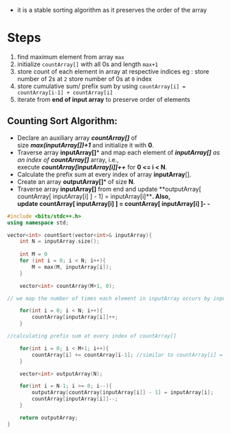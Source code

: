 - it is a stable sorting algorithm as it preserves the order of the array

# Steps
1. find maximum element from array `max` 
2. initialize `countArray[]` with all 0s and length `max+1`
3. store count of each element in array at respective indices
	   eg :
		   store number of 2s at `2`
		   store number of 0s at `0` index
4. store cumulative sum/ prefix sum by using `countArray[i] = countArray[i-1] + countArray[i]`
5. iterate from **end of input array** to preserve order of elements

## Counting Sort Algorithm:
- Declare an auxiliary array ***countArray[]*** of size ***max(inputArray[])+1*** and initialize it with ****0****.
- Traverse array **inputArray[]*** and map each element of ***inputArray[]** as an index of **countArray[]*** array, i.e., execute ***countArray[inputArray[i]]++*** for **0 <= i < N**.
- Calculate the prefix sum at every index of array **inputArray**[].
- Create an array **outputArray[]*** of size **N**.
- Traverse array **inputArray[]** from end and update **outputArray[ countArray[ inputArray[i] ] - 1] = inputArray[i]****. Also, update **countArray[ inputArray[i] ] = countArray[ inputArray[i] ]- -**** 

```cpp
#include <bits/stdc++.h>
using namespace std;

vector<int> countSort(vector<int>& inputArray){
	int N = inputArray.size();
	
	int M = 0
	for (int i = 0; i < N; i++){
		M = max(M, inputArray[i]);
	}

	vector<int> countArray(M+1, 0);

// we map the number of times each element in inputArray occurs by inputting that into countArray as the index and incrementing that using ++

	for(int i = 0; i < N; i++){
		countArray[inputArray[i]]++;
	}

//calculating prefix sum at every index of countArray[]

	for(int i = 0; i < M+1; i++){
		countArray[i] += countArray[i-1]; //similar to countArray[i] = countArray[i] + countArray[i-1];
	}

	vector<int> outputArray(N);

	for(int i = N-1; i >= 0; i--){
		outputArray[countArray[inputArray[i]] - 1] = inputArray[i];
		countArray[inputArray[i]]--;
    }

    return outputArray;
}




```